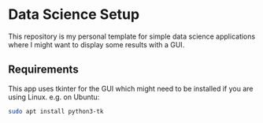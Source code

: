 # Data Science Setup

This repository is my personal template for simple data science applications where I might want to display
some results with a GUI.

## Requirements

This app uses tkinter for the GUI which might need to be installed if you are using Linux.
e.g. on Ubuntu:
```bash
sudo apt install python3-tk
```
